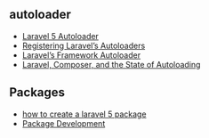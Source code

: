 autoloader
---
- [Laravel 5 Autoloader](http://alanstorm.com/laravel_5_autoloader/)
- [Registering Laravel’s Autoloaders](http://alanstorm.com/registering_laravel_autoloaders/)
- [Laravel’s Framework Autoloader](http://alanstorm.com/laravel_framework_autoloader/)
- [Laravel, Composer, and the State of Autoloading](http://alanstorm.com/series/autoloading/)

Packages
---
- [how to create a laravel 5 package](http://laraveldaily.com/how-to-create-a-laravel-5-package-in-10-easy-steps/)
- [Package Development](https://laravel.com/docs/5.3/packages)
